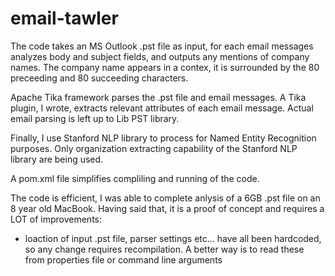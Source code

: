 # email-tawler

The code takes an MS Outlook .pst file as input, for each email messages analyzes body and subject fields, and outputs any mentions of company names. The company name appears in a contex, it is surrounded by the 80 preceeding and 80 succeeding characters.

Apache Tika framework parses the .pst file and email messages. A Tika plugin, I wrote, extracts relevant attributes of each email message. Actual email parsing is left up to Lib PST library. 
 
Finally, I use Stanford NLP library to process for Named Entity Recognition purposes. Only organization extracting capability of the Stanford NLP library are being used.

A pom.xml file simplifies compliling and running of the code.

The code is efficient, I was able to complete anlysis of a 6GB .pst file on an 8 year old MacBook. Having said that, it is a proof of concept and requires a LOT of improvements:

- loaction of input .pst file, parser settings etc... have all been hardcoded, so any change requires recompilation. A better way is to read these from properties file or command line arguments
